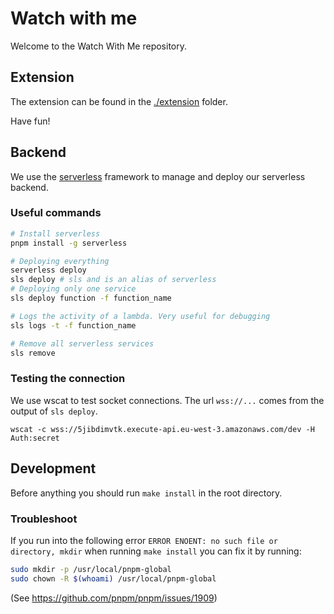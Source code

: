 # Watch with me

Welcome to the Watch With Me repository.

## Extension

The extension can be found in the [./extension](./extension) folder.

Have fun!

## Backend

We use the [serverless](https://github.com/serverless/serverless) framework to manage and deploy our serverless backend.

### Useful commands

```bash
# Install serverless
pnpm install -g serverless

# Deploying everything
serverless deploy
sls deploy # sls and is an alias of serverless
# Deploying only one service
sls deploy function -f function_name

# Logs the activity of a lambda. Very useful for debugging
sls logs -t -f function_name

# Remove all serverless services
sls remove
```

### Testing the connection

We use wscat to test socket connections. The url `wss://...` comes from the output of `sls deploy`.

```
wscat -c wss://5jibdimvtk.execute-api.eu-west-3.amazonaws.com/dev -H Auth:secret
```

## Development

Before anything you should run `make install` in the root directory.

### Troubleshoot

If you run into the following error `ERROR ENOENT: no such file or directory, mkdir` when running `make install` you can fix it by running:

```bash
sudo mkdir -p /usr/local/pnpm-global
sudo chown -R $(whoami) /usr/local/pnpm-global
```

(See https://github.com/pnpm/pnpm/issues/1909)
